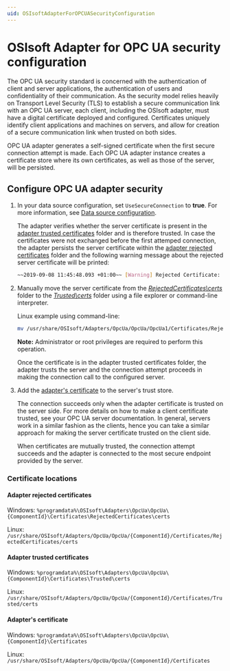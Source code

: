 ```yaml
---
uid: OSIsoftAdapterForOPCUASecurityConfiguration
---
```


# OSIsoft Adapter for OPC UA security configuration

The OPC UA security standard is concerned with the authentication of client and server applications, the authentication of users and confidentiality of their communication. As the security model relies heavily on Transport Level Security (TLS) to establish a secure communication link with an OPC UA server, each client, including the OSIsoft adapter, must have a digital certificate deployed and configured. Certificates uniquely identify client applications and machines on servers, and allow for creation of a secure communication link when trusted on both sides.

OPC UA adapter generates a self-signed certificate when the first secure connection attempt is made. Each OPC UA adapter instance creates a certificate store where its own certificates, as well as those of the server, will be persisted.

## Configure OPC UA adapter security

1. In your data source configuration, set `UseSecureConnection` to **true**. For more information, see [Data source configuration](xref:OPCUADataSourceConfiguration).

   The adapter verifies whether the server certificate is present in the [adapter trusted certificates](#adapter-trusted-certificates) folder and is therefore trusted. In case the certificates were not exchanged before the first attemped connection, the adapter persists the server certificate within the [adapter rejected certificates](#adapter-rejected-certificates) folder and the following warning message about the rejected server certificate will be printed:

   ```bash
   ~~2019-09-08 11:45:48.093 +01:00~~ [Warning] Rejected Certificate: "DC=MyServer.MyDomain.int, O=Prosys OPC, CN=Simulation
   ```

2. Manually move the server certificate from the [_RejectedCertificates\certs_](#adapter-rejected-certificates) folder to the [_Trusted\certs_](#adapter-trusted-certificates) folder using a file explorer or command-line interpreter.

   Linux example using command-line:

   ```bash
   mv /usr/share/OSIsoft/Adapters/OpcUa/OpcUa/OpcUa1/Certificates/RejectedCertificates/certsSimulationServer\ \[F9823DCF607063DBCECCF6F8F39FD2584F46AEBB\].der /usr/share/OSIsoft/Adapters/OpcUa/OpcUa/OpcUa1/Certificates/Trusted/certs/
   ```

   **Note:** Administrator or root privileges are required to perform this operation.

   Once the certificate is in the adapter trusted certificates folder, the adapter trusts the server and the connection attempt proceeds in making the connection call to the configured server.
  
3. Add the [adapter's certificate](#adapter's-certificate) to the server's trust store.

   The connection succeeds only when the adapter certificate is trusted on the server side. For more details on how to make a client certificate trusted, see your OPC UA server documentation. In general, servers work in a similar fashion as the clients, hence you can take a similar approach for making the server certificate trusted on the client side.
   
   When certificates are mutually trusted, the connection attempt succeeds and the adapter is connected to the most secure endpoint provided by the server.

### Certificate locations

#### Adapter rejected certificates

Windows: `%programdata%\OSIsoft\Adapters\OpcUa\OpcUa\{ComponentId}\Certificates\RejectedCertificates\certs`

Linux: `/usr/share/OSIsoft/Adapters/OpcUa/OpcUa/{ComponentId}/Certificates/RejectedCertificates/certs`


#### Adapter trusted certificates

Windows: `%programdata%\OSIsoft\Adapters\OpcUa\OpcUa\{ComponentId}\Certificates\Trusted\certs`

Linux: `/usr/share/OSIsoft/Adapters/OpcUa/OpcUa/{ComponentId}/Certificates/Trusted/certs`


#### Adapter's certificate

Windows: `%programdata%\OSIsoft\Adapters\OpcUa\OpcUa\{ComponentId}\Certificates`

Linux: `/usr/share/OSIsoft/Adapters/OpcUa/OpcUa/{ComponentId}/Certificates`

